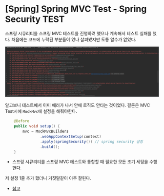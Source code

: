 # [Spring] Spring MVC Test - Spring Security TEST

스프링 시큐리티를 스프링 MVC 테스트를 진행하려 했으나 계속해서 테스트 실패를 했다. 처음에는 코드에 누락된 부분들이 있나 살펴봤지만 도통 알수가 없었다. 

![](./img/authenticationError.PNG)

알고보니 테스트에서 이미 에러가 나서 안에 로직도 안타는 것이었다. 결론은 MVC Test시에 `MockMvc`에 설정을 해줘야한다. 

```java
    @Before
    public void setup() {
        mvc = MockMvcBuilders
                .webAppContextSetup(context)
                .apply(springSecurity()) // spring security 설정
                .build();
    }
```
- 스프링 시큐리티를 스프링 MVC 테스트와 통합할 때 필요한 모든 초기 세팅을 수행한다. 

저 설정 1줄 추가 했더니 거짓말같이 아주 잘된다. 

- [참고 ](https://godekdls.github.io/Spring%20Security/testing/#1921-setting-up-mockmvc-and-spring-security)
